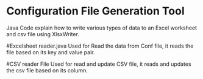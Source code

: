 # Configuration File Generation Tool
Java Code explain how to write various types of data to an Excel worksheet and csv file using XlsxWriter.

#Excelsheet reader.java
Used for Read the data from Conf file, it reads the file based on its key and value pair.

#CSV reader File
Used for read and update CSV file, it reads and updates the csv file based on its column.
